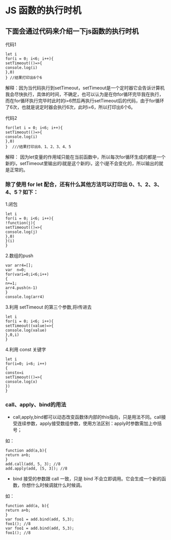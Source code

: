 # JS 函数的执行时机

## 下面会通过代码来介绍一下js函数的执行时机

代码1

    let i 
    for(i = 0; i<6; i++){
    setTimeout(()=>{   
    console.log(i)   
    },0)
    } //结果打印出6个6
    
解释：因为当代码执行到setTimeout，setTimeout是一个定时器它会告诉计算机我会尽快执行，具体的时间，不确定，也可以认为是在你for循环完毕我在执行，
而在for循环执行完毕时此时的i=6然后再执行setTimeout后的代码，由于for循环了6次，也就是说定时器会执行6次，此时i=6，所以打印出6个6。
    
代码2

    for(let i = 0; i<6; i++){
    setTimeout(()=>{
    console.log(i)
    },0)
    }  ///结果打印出0、1、2、3、4、5
    
解释：
因为let变量的作用域只能在当前函数中，所以每次for循环生成的都是一个新的i，setTimeout里输出的i就是这个新的i，这个i是不会变化的，所以输出的就是正常的。

### 除了使用 for let 配合，还有什么其他方法可以打印出 0、1、2、3、4、5？如下：

1.闭包

    let i 
    for(i = 0; i<6; i++){
    !function(j){
    setTimeout(()=>{
    console.log(j)
    },0)
    }(i)
    }
    
2.数组的push

    var arr4=[];
    var  n=0;
    for(vari=0;i<6;i++)
    {
    n+=1;
    arr4.push(n-1)
    }
    console.log(arr4)
    
3.利用 setTimeout 的第三个参数,将i传进去

    let i
    for(i = 0; i<6; i++){
    setTimeout((value)=>{
    console.log(value)
    },0,i)
    }
    
 4.利用 const 关键字
 
    let i
    for(i=0; i<6; i++)
    {
    constx=i
    setTimeout(()=>{
    console.log(x)    
    })
    }
    
### call、apply、bind的用法

* call,apply,bind都可以动态改变函数体内部的this指向，只是用法不同。call接受连续参数，apply接受数组参数，使用方法区别：apply时参数需加上中括号；

如：

    function add(a,b){
    return a+b;
    }
    add.call(add, 5, 3); //8
    add.apply(add, [5, 3]); //8
    
* bind 接受的参数跟 call 一致，只是 bind 不会立即调用。它会生成一个新的函数，你想什么时候调就什么时候调。

如：

    function add(a, b){
    return a+b;
    }
    var foo1 = add.bind(add, 5,3); 
    foo1(); //8
    var foo1 = add.bind(add, 5,3); 
    foo1(); //8
